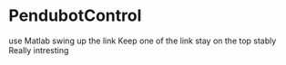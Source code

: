 # PendubotControl
use Matlab
swing up the link
Keep one of the link stay on the top stably
Really intresting
